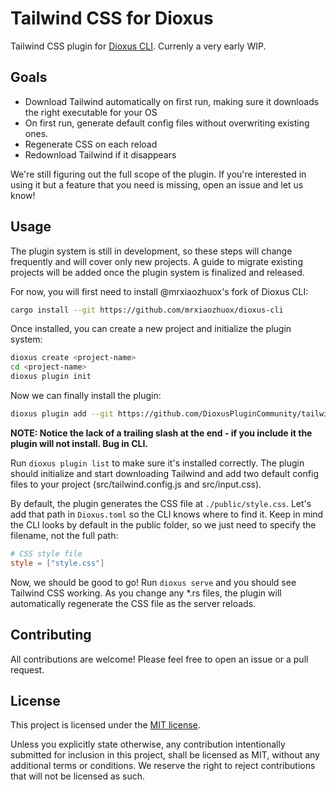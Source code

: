 # Tailwind CSS for Dioxus
Tailwind CSS plugin for [Dioxus CLI]. Currenly a very early WIP.

## Goals
* Download Tailwind automatically on first run, making sure it downloads the right executable for your OS
* On first run, generate default config files without overwriting existing ones.
* Regenerate CSS on each reload
* Redownload Tailwind if it disappears

We're still figuring out the full scope of the plugin. If you're interested in using it but a feature that you need is missing, open an issue and let us know!

## Usage
The plugin system is still in development, so these steps will change frequently and will cover only new projects. A guide to migrate existing projects will be added once the plugin system is finalized and released.

For now, you will first need to install @mrxiaozhuox's fork of Dioxus CLI:

```bash
cargo install --git https://github.com/mrxiaozhuox/dioxus-cli
```

Once installed, you can create a new project and initialize the plugin system:

```bash
dioxus create <project-name>
cd <project-name>
dioxus plugin init
```

Now we can finally install the plugin:

```bash
dioxus plugin add --git https://github.com/DioxusPluginCommunity/tailwind-plugin
```
<strong>NOTE: Notice the lack of a trailing slash at the end - if you include it the plugin will not install. Bug in CLI.</strong>

Run `dioxus plugin list` to make sure it's installed correctly. The plugin should initialize and start downloading Tailwind and add two default config files to your project (src/tailwind.config.js and src/input.css).

By default, the plugin generates the CSS file at `./public/style.css`. Let's add that path in `Dioxus.toml` so the CLI knows where to find it.
Keep in mind the CLI looks by default in the public folder, so we just need to specify the filename, not the full path:

```toml
# CSS style file
style = ["style.css"]
```

Now, we should be good to go! Run `dioxus serve` and you should see Tailwind CSS working. As you change any *.rs files, the plugin will automatically regenerate the CSS file as the server reloads.
## Contributing
All contributions are welcome! Please feel free to open an issue or a pull request.
## License
This project is licensed under the [MIT license](https://github.com/DioxusPluginCommunity/tailwind-plugin/blob/main/LICENSE).

Unless you explicitly state otherwise, any contribution intentionally submitted
for inclusion in this project, shall be licensed as MIT, without any additional
terms or conditions. We reserve the right to reject contributions that will not be licensed as such.

[Dioxus CLI]: https://github.com/DioxusLabs/cli
[Tailwind CLI]: https://github.com/tailwindlabs/tailwindcss/releases 
